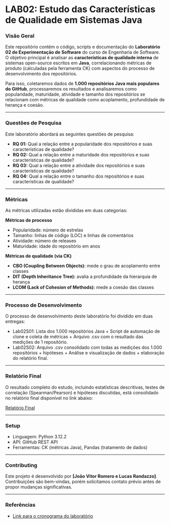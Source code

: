 # LAB02: Estudo das Características de Qualidade em Sistemas Java
[](https://github.com/o-romeroo/lab-experimentacao-02/tree/main)

### Visão Geral
[](https://github.com/o-romeroo/lab-experimentacao-02/tree/main#visão-geral)
Este repositório contém o código, scripts e documentação do **Laboratório 02 de Experimentação de Software** do curso de Engenharia de Software.  
O objetivo principal é analisar as **características de qualidade interna** de sistemas open-source escritos em **Java**, correlacionando métricas de produto (calculadas pela ferramenta CK) com aspectos do processo de desenvolvimento dos repositórios.

Para isso, coletaremos dados de **1.000 repositórios Java mais populares do GitHub**, processaremos os resultados e analisaremos como popularidade, maturidade, atividade e tamanho dos repositórios se relacionam com métricas de qualidade como acoplamento, profundidade de herança e coesão.

---

### Questões de Pesquisa
[](https://github.com/o-romeroo/lab-experimentacao-02/tree/main#questões-de-pesquisa)
Este laboratório abordará as seguintes questões de pesquisa:

- **RQ 01:** Qual a relação entre a popularidade dos repositórios e suas características de qualidade?
- **RQ 02:** Qual a relação entre a maturidade dos repositórios e suas características de qualidade?
- **RQ 03:** Qual a relação entre a atividade dos repositórios e suas características de qualidade?
- **RQ 04:** Qual a relação entre o tamanho dos repositórios e suas características de qualidade?

---

### Métricas
[](https://github.com/o-romeroo/lab-experimentacao-02/tree/main#métricas)
As métricas utilizadas estão divididas em duas categorias:

**Métricas de processo**
- Popularidade: número de estrelas
- Tamanho: linhas de código (LOC) e linhas de comentários
- Atividade: número de releases
- Maturidade: idade do repositório em anos

**Métricas de qualidade (via CK)**  
- **CBO (Coupling Between Objects):** mede o grau de acoplamento entre classes
- **DIT (Depth Inheritance Tree):** avalia a profundidade da hierarquia de herança
- **LCOM (Lack of Cohesion of Methods):** mede a coesão das classes

---

### Processo de Desenvolvimento
[](https://github.com/o-romeroo/lab-experimentacao-02/tree/main#processo-de-desenvolvimento)
O processo de desenvolvimento deste laboratório foi dividido em duas entregas:

- Lab02S01: Lista dos 1.000 repositórios Java + Script de automação de clone e coleta de métricas + Arquivo .csv com o resultado das medições de 1 repositório.
- Lab02S02: Arquivo .csv consolidado com todas as medições dos 1.000 repositórios + hipóteses + Análise e visualização de dados + elaboração do relatório final.

---

### Relatório Final
[](https://github.com/o-romeroo/lab-experimentacao-02/tree/main#relatório-final)
O resultado completo do estudo, incluindo estatísticas descritivas, testes de correlação (Spearman/Pearson) e hipóteses discutidas, está consolidado no relatório final disponível no link abaixo:

[Relatório Final](https://github.com/o-romeroo/lab-experimentacao-02/tree/main/docs/Relatorio_Final.pdf)

---

### Setup
[](https://github.com/o-romeroo/lab-experimentacao-02/tree/main#setup)
- Linguagem: Python 3.12.2
- API: GitHub REST API
- Ferramentas: CK (métricas Java), Pandas (tratamento de dados)

---

### Contributing
[](https://github.com/o-romeroo/lab-experimentacao-02/tree/main#contributing)
Este projeto é desenvolvido por **[João Vitor Romero e Lucas Randazzo]**. Contribuições são bem-vindas, porém solicitamos contato prévio antes de propor mudanças significativas.

---

### Referências
[](https://github.com/o-romeroo/lab-experimentacao-02/tree/main#referências)
- [Link para o cronograma do laboratório](https://github.com/joaopauloaramuni/laboratorio-de-experimentacao-de-software/tree/main/CRONOGRAMA)


